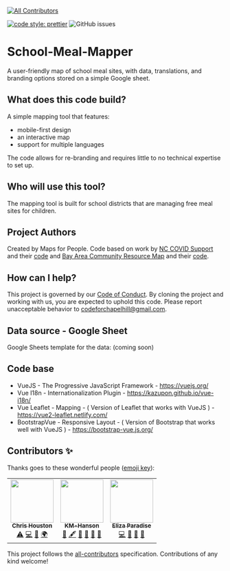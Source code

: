 <!-- ALL-CONTRIBUTORS-BADGE:START - Do not remove or modify this section -->
[![All Contributors](https://img.shields.io/badge/all_contributors-4-orange.svg?style=flat-square)](#contributors-)
<!-- ALL-CONTRIBUTORS-BADGE:END -->

[![code style: prettier](https://img.shields.io/badge/code_style-prettier-ff69b4.svg?style=flat)](https://github.com/prettier/prettier)
![GitHub issues](https://img.shields.io/github/issues-raw/code-for-chapel-hill/School-Meal-Mapper?style=flat)

# School-Meal-Mapper

A user-friendly map of school meal sites, with data, translations, and branding options stored on a simple Google sheet.

## What does this code build?

A simple mapping tool that features:

- mobile-first design
- an interactive map
- support for multiple languages

The code allows for re-branding and requires little to no technical expertise to set up.

## Who will use this tool?

The mapping tool is built for school districts that are managing free meal sites for children.

## Project Authors

Created by Maps for People. Code based on work by [NC COVID Support](nccovidsupport.org) and their [code](https://github.com/code-for-chapel-hill/NC-COVID-Support) and [Bay Area Community Resource Map](www.bayareacommunity.org) and their [code](https://github.com/dcl-covid-19/mega-map-dev). 

## How can I help?

This project is governed by our [Code of Conduct](https://github.com/codeforamerica/codeofconduct). By cloning the project and working with us, you are expected to uphold this code. Please report unacceptable behavior to [codeforchapelhill@gmail.com](mailto:codeforchapelhill@gmail.com).

## Data source - Google Sheet

Google Sheets template for the data: (coming soon)

## Code base

- VueJS - The Progressive JavaScript Framework - https://vuejs.org/
- Vue I18n - Internationalization Plugin - https://kazupon.github.io/vue-i18n/
- Vue Leaflet - Mapping - ( Version of Leaflet that works with VueJS ) - https://vue2-leaflet.netlify.com/
- BootstrapVue - Responsive Layout - ( Version of Bootstrap that works well with VueJS ) - https://bootstrap-vue.js.org/

## Contributors ✨

Thanks goes to these wonderful people ([emoji key](https://allcontributors.org/docs/en/emoji-key)):

<!-- ALL-CONTRIBUTORS-LIST:START - Do not remove or modify this section -->
<!-- prettier-ignore-start -->
<!-- markdownlint-disable -->
<table>
  <tr>
    <td align="center"><a href="https://www.vizioz.com"><img src="https://avatars0.githubusercontent.com/u/4398217?v=4" width="100px;" alt=""/><br /><sub><b>Chris Houston</b></sub></a><br /><a href="https://github.com/code-for-chapel-hill/School-Meal-Mapper/commits?author=readingdancer" title="Tests">⚠️</a> <a href="https://github.com/code-for-chapel-hill/School-Meal-Mapper/commits?author=readingdancer" title="Code">💻</a> <a href="https://github.com/code-for-chapel-hill/School-Meal-Mapper/pulls?q=is%3Apr+reviewed-by%3Areadingdancer" title="Reviewed Pull Requests">👀</a> <a href="#translation-readingdancer" title="Translation">🌍</a></td>
    <td align="center"><a href="https://github.com/KM-Hanson"><img src="https://avatars2.githubusercontent.com/u/58799043?v=4" width="100px;" alt=""/><br /><sub><b>KM-Hanson</b></sub></a><br /><a href="#business-KM-Hanson" title="Business development">💼</a> <a href="#content-KM-Hanson" title="Content">🖋</a> <a href="https://github.com/code-for-chapel-hill/School-Meal-Mapper/commits?author=KM-Hanson" title="Documentation">📖</a> <a href="#ideas-KM-Hanson" title="Ideas, Planning, & Feedback">🤔</a> <a href="#projectManagement-KM-Hanson" title="Project Management">📆</a> <a href="#question-KM-Hanson" title="Answering Questions">💬</a></td>
    <td align="center"><a href="https://github.com/eparadise"><img src="https://avatars2.githubusercontent.com/u/43389857?v=4" width="100px;" alt=""/><br /><sub><b>Eliza Paradise</b></sub></a><br /><a href="https://github.com/code-for-chapel-hill/School-Meal-Mapper/commits?author=eparadise" title="Code">💻</a> <a href="#design-eparadise" title="Design">🎨</a> <a href="#question-eparadise" title="Answering Questions">💬</a> <a href="#ideas-eparadise" title="Ideas, Planning, & Feedback">🤔</a></td>
    </td>
  </tr>
</table>

<!-- markdownlint-enable -->
<!-- prettier-ignore-end -->
<!-- ALL-CONTRIBUTORS-LIST:END -->

This project follows the [all-contributors](https://github.com/all-contributors/all-contributors) specification. Contributions of any kind welcome!
